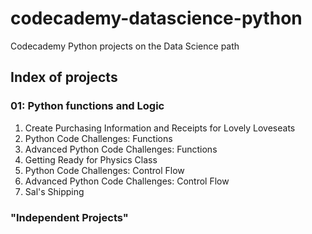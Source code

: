 # codecademy-datascience-python
 Codecademy Python projects on the Data Science path

## Index of projects

### 01: Python functions and Logic

1. Create Purchasing Information and Receipts for Lovely Loveseats
1. Python Code Challenges: Functions
1. Advanced Python Code Challenges: Functions
1. Getting Ready for Physics Class
1. Python Code Challenges: Control Flow
1. Advanced Python Code Challenges: Control Flow
1. Sal's Shipping

### "Independent Projects"

